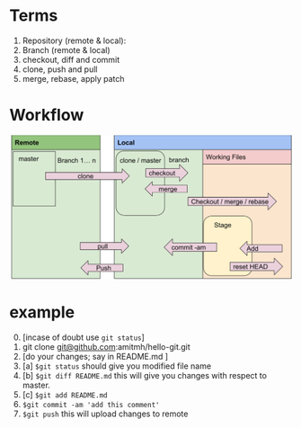 # Terms
 1. Repository (remote & local):
 2. Branch (remote & local)
 3. checkout, diff and commit
 4. clone, push and pull
 5. merge, rebase, apply patch

# Workflow
![Git Workflow](workflow2.svg)

# example
 0. [incase of doubt use `git status`]
 1. git clone git@github.com:amitmh/hello-git.git
 2. [do your changes; say in README.md ]
 3. [a] `$git status` should give you modified file name
 3. [b] `$git diff README.md` this will give you changes with respect to master. 
 3. [c] `$git add README.md`
 4. `$git commit -am 'add this comment'`
 5. `$git push` this will upload changes to remote